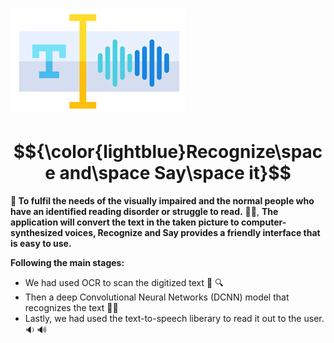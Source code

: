 # ![Logo !](Recognize-and-Say-it-OCR-Text-Recognition-to-speech/logo.png)
# $${\color{lightblue}Recognize\space and\space Say\space it}$$
**:large_orange_diamond: To fulfil the needs of the visually impaired and the normal people who have an identified reading disorder or struggle to read.** :woman_with_probing_cane:,
**The application will convert the text in the taken picture to computer-synthesized voices, Recognize and Say provides a friendly interface that is easy to use.**

**Following the main stages:**
- We had used OCR to scan the digitized text :memo: 	:mag:
- Then a deep Convolutional Neural Networks (DCNN) model that recognizes the text :woman_technologist:
- Lastly, we had used the text-to-speech liberary to read it out to the user. :sound: :loud_sound:
